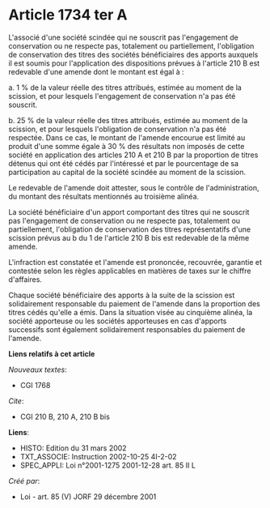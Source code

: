 # Article 1734 ter A

L'associé d'une société scindée qui ne souscrit pas l'engagement de conservation ou ne respecte pas, totalement ou
partiellement, l'obligation de conservation des titres des sociétés bénéficiaires des apports auxquels il est soumis pour
l'application des dispositions prévues à l'article 210 B est redevable d'une amende dont le montant est égal à :

a. 1 % de la valeur réelle des titres attribués, estimée au moment de la scission, et pour lesquels l'engagement de
conservation n'a pas été souscrit.

b. 25 % de la valeur réelle des titres attribués, estimée au moment de la scission, et pour lesquels l'obligation de
conservation n'a pas été respectée. Dans ce cas, le montant de l'amende encourue est limité au produit d'une somme égale à 30
% des résultats non imposés de cette société en application des articles 210 A et 210 B par la proportion de titres détenus
qui ont été cédés par l'intéressé et par le pourcentage de sa participation au capital de la société scindée au moment de la
scission.

Le redevable de l'amende doit attester, sous le contrôle de l'administration, du montant des résultats mentionnés au
troisième alinéa.

La société bénéficiaire d'un apport comportant des titres qui ne souscrit pas l'engagement de conservation ou ne respecte
pas, totalement ou partiellement, l'obligation de conservation des titres représentatifs d'une scission prévus au b du 1 de
l'article 210 B bis est redevable de la même amende.

L'infraction est constatée et l'amende est prononcée, recouvrée, garantie et contestée selon les règles applicables en
matières de taxes sur le chiffre d'affaires.

Chaque société bénéficiaire des apports à la suite de la scission est solidairement responsable du paiement de l'amende dans
la proportion des titres cédés qu'elle a émis. Dans la situation visée au cinquième alinéa, la société apporteuse ou les
sociétés apporteuses en cas d'apports successifs sont également solidairement responsables du paiement de l'amende.

**Liens relatifs à cet article**

_Nouveaux textes_:

  - CGI 1768

_Cite_:

  - CGI 210 B, 210 A, 210 B bis

**Liens**:

  - HISTO: Edition du 31 mars 2002
  - TXT_ASSOCIE: Instruction 2002-10-25 4I-2-02
  - SPEC_APPLI: Loi n°2001-1275 2001-12-28 art. 85 II L

_Créé par_:

  - Loi - art. 85 (V) JORF 29 décembre 2001
